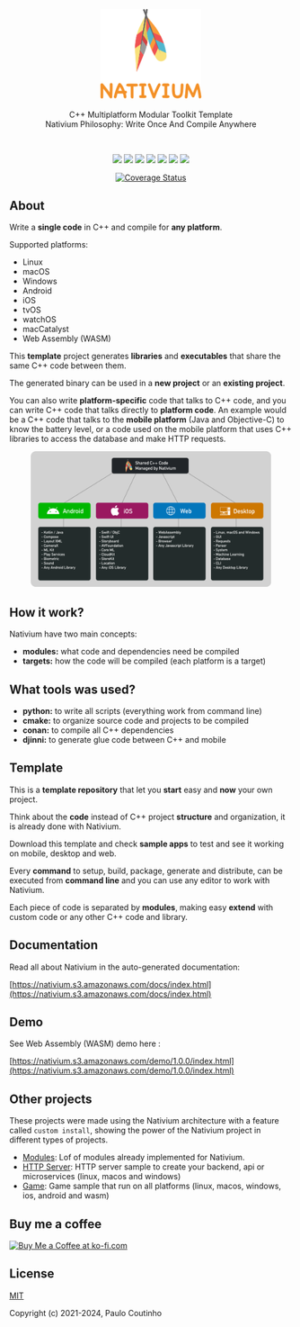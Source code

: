 <p align="center">
    <a href="https://github.com/nativium/nativium" target="_blank" rel="noopener noreferrer">
        <img width="180" src="extras/images/logo.png" alt="Nativium Logo">
    </a>
    <br>
    <br>
    C++ Multiplatform Modular Toolkit Template
    <br>
    Nativium Philosophy: Write Once And Compile Anywhere
    <br>
</p>

<br>

<p align="center">
    <a href="https://github.com/nativium/nativium/actions/workflows/linux.yml"><img src="https://github.com/nativium/nativium/actions/workflows/linux.yml/badge.svg"></a>
    <a href="https://github.com/nativium/nativium/actions/workflows/macos.yml"><img src="https://github.com/nativium/nativium/actions/workflows/macos.yml/badge.svg"></a>
    <a href="https://github.com/nativium/nativium/actions/workflows/windows.yml"><img src="https://github.com/nativium/nativium/actions/workflows/windows.yml/badge.svg"></a>
    <a href="https://github.com/nativium/nativium/actions/workflows/ios.yml"><img src="https://github.com/nativium/nativium/actions/workflows/ios.yml/badge.svg"></a>
    <a href="https://github.com/nativium/nativium/actions/workflows/android.yml"><img src="https://github.com/nativium/nativium/actions/workflows/android.yml/badge.svg"></a>
    <a href="https://github.com/nativium/nativium/actions/workflows/wasm.yml"><img src="https://github.com/nativium/nativium/actions/workflows/wasm.yml/badge.svg"></a>
    <a href="https://github.com/nativium/nativium/actions/workflows/docs.yml"><img src="https://github.com/nativium/nativium/actions/workflows/docs.yml/badge.svg"></a>
</p>

<p align="center">
    <a href="https://codecov.io/github/nativium/nativium?branch=main"><img src="https://img.shields.io/codecov/c/github/nativium/nativium/main.svg?sanitize=true" alt="Coverage Status"></a>
</p>

## About

Write a **single code** in C++ and compile for **any platform**.

Supported platforms:

- Linux
- macOS
- Windows
- Android
- iOS
- tvOS
- watchOS
- macCatalyst
- Web Assembly (WASM)

This **template** project generates **libraries** and **executables** that share the same C++ code between them.

The generated binary can be used in a **new project** or an **existing project**.

You can also write **platform-specific** code that talks to C++ code, and you can write C++ code that talks directly to **platform code**. An example would be a C++ code that talks to the **mobile platform** (Java and Objective-C) to know the battery level, or a code used on the mobile platform that uses C++ libraries to access the database and make HTTP requests.

<p align="center">
    <a href="https://github.com/nativium/nativium" target="_blank" rel="noopener noreferrer">
        <img src="extras/images/guide.png" alt="Nativium Guide" style="width: 85%; max-width: 700px;">
    </a>
</p>

## How it work?

Nativium have two main concepts:

- **modules:** what code and dependencies need be compiled
- **targets:** how the code will be compiled (each platform is a target)

## What tools was used?

- **python:** to write all scripts (everything work from command line)
- **cmake:** to organize source code and projects to be compiled
- **conan:** to compile all C++ dependencies
- **djinni:** to generate glue code between C++ and mobile

## Template

This is a **template repository** that let you **start** easy and **now** your own project.

Think about the **code** instead of C++ project **structure** and organization, it is already done with Nativium.

Download this template and check **sample apps** to test and see it working on mobile, desktop and web.

Every **command** to setup, build, package, generate and distribute, can be executed from **command line** and you can use any editor to work with Nativium.

Each piece of code is separated by **modules**, making easy **extend** with custom code or any other C++ code and library.

## Documentation

Read all about Nativium in the auto-generated documentation:

[https://nativium.s3.amazonaws.com/docs/index.html](https://nativium.s3.amazonaws.com/docs/index.html)

## Demo

See Web Assembly (WASM) demo here :

[https://nativium.s3.amazonaws.com/demo/1.0.0/index.html](https://nativium.s3.amazonaws.com/demo/1.0.0/index.html)

## Other projects

These projects were made using the Nativium architecture with a feature called `custom install`, showing the power of the Nativium project in different types of projects.

- [Modules](https://github.com/nativium/nativium-modules): Lof of modules already implemented for Nativium.
- [HTTP Server](https://github.com/nativium/nativium-http-server): HTTP server sample to create your backend, api or microservices (linux, macos and windows)
- [Game](https://github.com/nativium/nativium-game): Game sample that run on all platforms (linux, macos, windows, ios, android and wasm)

## Buy me a coffee

<a href='https://ko-fi.com/paulocoutinho' target='_blank'><img height='36' style='border:0px;height:36px;' src='https://az743702.vo.msecnd.net/cdn/kofi1.png?v=2' border='0' alt='Buy Me a Coffee at ko-fi.com' /></a>

## License

[MIT](http://opensource.org/licenses/MIT)

Copyright (c) 2021-2024, Paulo Coutinho
